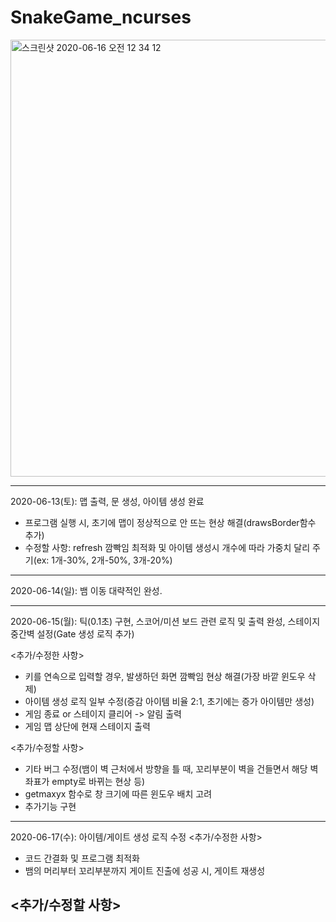 # SnakeGame_ncurses
<img width="699" alt="스크린샷 2020-06-16 오전 12 34 12" src="https://user-images.githubusercontent.com/2377324/84677072-2aa36680-af69-11ea-81bc-61cec12a238d.png">

----------------
2020-06-13(토): 맵 출력, 문 생성, 아이템 생성 완료
- 프로그램 실행 시, 초기에 맵이 정상적으로 안 뜨는 현상 해결(drawsBorder함수 추가)
- 수정할 사항: refresh 깜빡임 최적화 및 아이템 생성시 개수에 따라 가중치 달리 주기(ex: 1개-30%, 2개-50%, 3개-20%)

----------------
2020-06-14(일): 뱀 이동 대략적인 완성.

----------------
2020-06-15(월): 틱(0.1초) 구현, 스코어/미션 보드 관련 로직 및 출력 완성, 스테이지 중간벽 설정(Gate 생성 로직 추가)

<추가/수정한 사항>
- 키를 연속으로 입력할 경우, 발생하던 화면 깜빡임 현상 해결(가장 바깥 윈도우 삭제)
- 아이템 생성 로직 일부 수정(증감 아이템 비율 2:1, 초기에는 증가 아이템만 생성)
- 게임 종료 or 스테이지 클리어 -> 알림 출력
- 게임 맵 상단에 현재 스테이지 출력

<추가/수정할 사항>
- 기타 버그 수정(뱀이 벽 근처에서 방향을 틀 때, 꼬리부분이 벽을 건들면서 해당 벽 좌표가 empty로 바뀌는 현상 등)
- getmaxyx 함수로 창 크기에 따른 윈도우 배치 고려
- 추가기능 구현

----------------
2020-06-17(수): 아이템/게이트 생성 로직 수정
<추가/수정한 사항>
 - 코드 간결화 및 프로그램 최적화
 - 뱀의 머리부터 꼬리부분까지 게이트 진출에 성공 시, 게이트 재생성

<추가/수정할 사항>
 -
